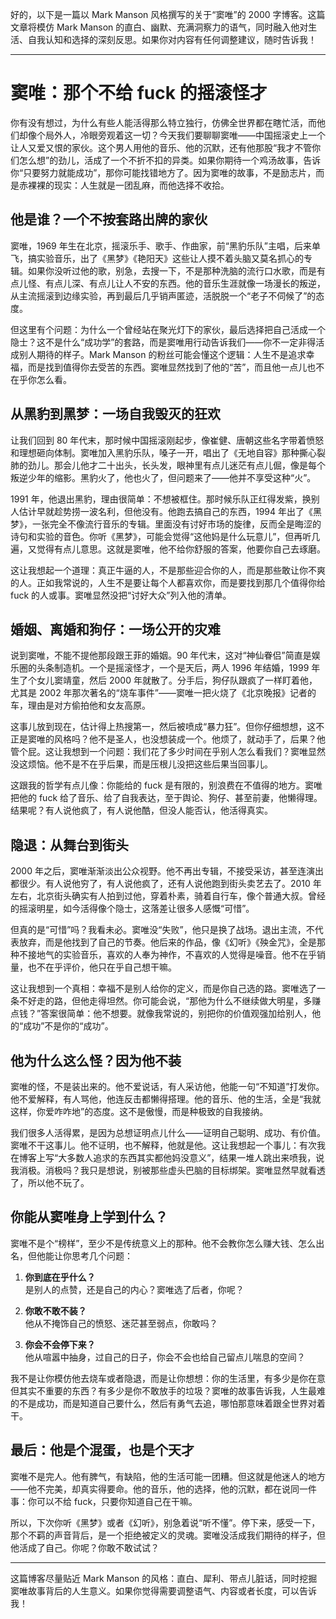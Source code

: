 好的，以下是一篇以 Mark Manson 风格撰写的关于“窦唯”的 2000 字博客。这篇文章将模仿 Mark Manson 的直白、幽默、充满洞察力的语气，同时融入他对生活、自我认知和选择的深刻反思。如果你对内容有任何调整建议，随时告诉我！

---

# 窦唯：那个不给 fuck 的摇滚怪才

你有没有想过，为什么有些人能活得那么特立独行，仿佛全世界都在瞎忙活，而他们却像个局外人，冷眼旁观着这一切？今天我们要聊聊窦唯——中国摇滚史上一个让人又爱又恨的家伙。这个男人用他的音乐、他的沉默，还有他那股“我才不管你们怎么想”的劲儿，活成了一个不折不扣的异类。如果你期待一个鸡汤故事，告诉你“只要努力就能成功”，那你可能找错地方了。因为窦唯的故事，不是励志片，而是赤裸裸的现实：人生就是一团乱麻，而他选择不收拾。

## 他是谁？一个不按套路出牌的家伙

窦唯，1969 年生在北京，摇滚乐手、歌手、作曲家，前“黑豹乐队”主唱，后来单飞，搞实验音乐，出了《黑梦》《艳阳天》这些让人摸不着头脑又莫名抓心的专辑。如果你没听过他的歌，别急，去搜一下，不是那种洗脑的流行口水歌，而是有点儿怪、有点儿深、有点儿让人不安的东西。他的音乐生涯就像一场漫长的叛逆，从主流摇滚到边缘实验，再到最后几乎销声匿迹，活脱脱一个“老子不伺候了”的态度。

但这里有个问题：为什么一个曾经站在聚光灯下的家伙，最后选择把自己活成一个隐士？这不是什么“成功学”的套路，而是窦唯用行动告诉我们——你不一定非得活成别人期待的样子。Mark Manson 的粉丝可能会懂这个逻辑：人生不是追求幸福，而是找到值得你去受苦的东西。窦唯显然找到了他的“苦”，而且他一点儿也不在乎你怎么看。

## 从黑豹到黑梦：一场自我毁灭的狂欢

让我们回到 80 年代末，那时候中国摇滚刚起步，像崔健、唐朝这些名字带着愤怒和理想砸向体制。窦唯加入黑豹乐队，嗓子一开，唱出了《无地自容》那种撕心裂肺的劲儿。那会儿他才二十出头，长头发，眼神里有点儿迷茫有点儿倔，像是每个叛逆少年的缩影。黑豹火了，他也火了，但问题来了——他并不享受这种“火”。

1991 年，他退出黑豹，理由很简单：不想被框住。那时候乐队正红得发紫，换别人估计早就趁势捞一波名利，但他没有。他跑去搞自己的东西，1994 年出了《黑梦》，一张完全不像流行音乐的专辑。里面没有讨好市场的旋律，反而全是晦涩的诗句和实验的音色。你听《黑梦》，可能会觉得“这他妈是什么玩意儿”，但再听几遍，又觉得有点儿意思。这就是窦唯，他不给你舒服的答案，他要你自己去琢磨。

这让我想起一个道理：真正牛逼的人，不是那些迎合你的人，而是那些敢让你不爽的人。正如我常说的，人生不是要让每个人都喜欢你，而是要找到那几个值得你给 fuck 的人或事。窦唯显然没把“讨好大众”列入他的清单。

## 婚姻、离婚和狗仔：一场公开的灾难

说到窦唯，不能不提他那段跟王菲的婚姻。90 年代末，这对“神仙眷侣”简直是娱乐圈的头条制造机。一个是摇滚怪才，一个是天后，两人 1996 年结婚，1999 年生了个女儿窦靖童，然后 2000 年就散了。分手后，狗仔队跟疯了一样盯着他，尤其是 2002 年那次著名的“烧车事件”——窦唯一把火烧了《北京晚报》记者的车，理由是对方偷拍他和女友高原。

这事儿放到现在，估计得上热搜第一，然后被喷成“暴力狂”。但你仔细想想，这不正是窦唯的风格吗？他不是圣人，也没想装成一个。他烦了，就动手了，后果？他管个屁。这让我想到一个问题：我们花了多少时间在乎别人怎么看我们？窦唯显然没这烦恼。他不是不在乎后果，而是压根儿没把这些后果当回事儿。

这跟我的哲学有点儿像：你能给的 fuck 是有限的，别浪费在不值得的地方。窦唯把他的 fuck 给了音乐、给了自我表达，至于舆论、狗仔、甚至前妻，他懒得理。结果呢？有人说他疯了，有人说他酷，但没人能否认，他活得真实。

## 隐退：从舞台到街头

2000 年之后，窦唯渐渐淡出公众视野。他不再出专辑，不接受采访，甚至连演出都很少。有人说他穷了，有人说他疯了，还有人说他跑到街头卖艺去了。2010 年左右，北京街头确实有人拍到过他，穿着朴素，骑着自行车，像个普通大叔。曾经的摇滚明星，如今活得像个隐士，这落差让很多人感慨“可惜”。

但真的是“可惜”吗？我看未必。窦唯没“失败”，他只是换了战场。退出主流，不代表放弃，而是他找到了自己的节奏。他后来的作品，像《幻听》《殃金咒》，全是那种不接地气的实验音乐，喜欢的人奉为神作，不喜欢的人觉得是噪音。他不在乎销量，也不在乎评价，他只在乎自己想干嘛。

这让我想到一个真相：幸福不是别人给你的定义，而是你自己选的路。窦唯选了一条不好走的路，但他走得坦然。你可能会说，“那他为什么不继续做大明星，多赚点钱？”答案很简单：他不想要。就像我常说的，别把你的价值观强加给别人，他的“成功”不是你的“成功”。

## 他为什么这么怪？因为他不装

窦唯的怪，不是装出来的。他不爱说话，有人采访他，他能一句“不知道”打发你。他不爱解释，有人骂他，他连反击都懒得搭理。他的音乐、他的生活，全是“我就这样，你爱咋咋地”的态度。这不是傲慢，而是种极致的自我接纳。

我们很多人活得累，是因为总想证明点儿什么——证明自己聪明、成功、有价值。窦唯不干这事儿。他不证明，也不解释，他就是他。这让我想起一个事儿：有次我在博客上写“大多数人追求的东西其实都他妈没意义”，结果一堆人跳出来喷我，说我消极。消极吗？我只是想说，别被那些虚头巴脑的目标绑架。窦唯显然早就看透了，所以他不玩了。

## 你能从窦唯身上学到什么？

窦唯不是个“榜样”，至少不是传统意义上的那种。他不会教你怎么赚大钱、怎么出名，但他能让你思考几个问题：

1. **你到底在乎什么？**  
   是别人的点赞，还是自己的内心？窦唯选了后者，你呢？

2. **你敢不敢不装？**  
   他从不掩饰自己的愤怒、迷茫甚至弱点，你敢吗？

3. **你会不会停下来？**  
   他从喧嚣中抽身，过自己的日子，你会不会也给自己留点儿喘息的空间？

我不是让你模仿他去烧车或者隐退，而是让你想想：你的生活里，有多少是你在意但其实不重要的东西？有多少是你不敢放手的垃圾？窦唯的故事告诉我，人生最难的不是成功，而是知道自己要什么，然后有勇气去追，哪怕那意味着跟全世界对着干。

## 最后：他是个混蛋，也是个天才

窦唯不是完人。他有脾气，有缺陷，他的生活可能一团糟。但这就是他迷人的地方——他不完美，却真实得要命。他的音乐，他的选择，他的沉默，都在说同一件事：你可以不给 fuck，只要你知道自己在干嘛。

所以，下次你听《黑梦》或者《幻听》，别急着说“听不懂”。停下来，感受一下，那个不羁的声音背后，是一个拒绝被定义的灵魂。窦唯没活成我们期待的样子，但他活成了自己。你呢？你敢不敢试试？

---

这篇博客尽量贴近 Mark Manson 的风格：直白、犀利、带点儿脏话，同时挖掘窦唯故事背后的人生意义。如果你觉得需要调整语气、内容或者长度，可以告诉我！